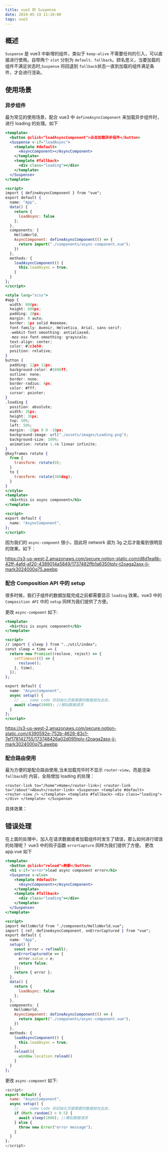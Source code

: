 ```yaml
---
title: vue3 的 Suspense
date: 2019-05-19 11:10:00
tags: vue3
---
```


## 概述

`Suspense` 是 vue3 中新增的组件，类似于 `keep-alive` 不需要任何的引入，可以直接进行使用。自带两个 `slot` 分别为 `default、fallback`。顾名思义，当要加载的组件不满足状态时,`Suspense` 将回退到 `fallback`状态一直到加载的组件满足条件，才会进行渲染。

## 使用场景

### 异步组件

最为常见的使用场景，配合 vue3 中 `defineAsyncComponent` 来加载异步组件时，进行 loading 的处理。如下

```jsx
<template>
  <button @click="loadAsyncComponent">点击加载异步组件</button>
  <Suspense v-if="loadAsync">
    <template #default>
      <AsyncComponent></AsyncComponent>
    </template>
    <template #fallback>
      <div class="loading"></div>
    </template>
  </Suspense>
</template>

<script>
import { defineAsyncComponent } from "vue";
export default {
  name: "App",
  data() {
    return {
      loadAsync: false
    };
  },
  components: {
    HelloWorld,
    AsyncComponent: defineAsyncComponent(() => {
      return import("./components/async-component.vue");
    })
  },
  methods: {
    loadAsyncComponent() {
      this.loadAsync = true;
    }
  }
};
</script>

<style lang="scss">
#app {
  width: 800px;
  height: 600px;
  padding: 20px;
  margin: 0 auto;
  border: 1px solid #eeeeee;
  font-family: Avenir, Helvetica, Arial, sans-serif;
  -webkit-font-smoothing: antialiased;
  -moz-osx-font-smoothing: grayscale;
  text-align: center;
  color: #2c3e50;
  position: relative;
}
button {
  padding: 12px 12px;
  background-color: #1890ff;
  outline: none;
  border: none;
  border-radius: 4px;
  color: #fff;
  cursor: pointer;
}
.loading {
  position: absolute;
  width: 36px;
  height: 36px;
  top: 50%;
  left: 50%;
  margin: -18px 0 0 -18px;
  background-image: url("./assets/images/Loading.png");
  background-size: 100%;
  animation: rotate 1.4s linear infinite;
}
@keyframes rotate {
  from {
    transform: rotate(0);
  }
  to {
    transform: rotate(360deg);
  }
}
</style>
<template>
  <h1>this is async component</h1>
</template>

<script>
export default {
  name: "AsyncComponent",
};
</script>
```

因为我们的 `async-compoent` 很小，因此将 network 调为 3g 之后才能看到很明显的效果。如下：

https://s3-us-west-2.amazonaws.com/secure.notion-static.com/d8d1ea8b-42ff-4afd-a120-4389014a5849/1737482ffb1a6350tplv-t2oaga2asx-jj-mark3024000q75.awebp

### 配合 Composition API 中的 setup

很多时候，我们子组件的数据加载完成之前都需要显示 `loading` 效果。vue3 中的 `Composition API` 中的 `setup` 同样为我们提供了方便。

更改 `async-compoent` 如下:

```jsx
<template>
  <h1>this is async component</h1>
</template>

<script>
// import { sleep } from "../util/index";
const sleep = time => {
  return new Promise((reslove, reject) => {
    setTimeout(() => {
      reslove();
    }, time);
  });
};

export default {
  name: "AsyncComponent",
  async setup() {
    // ... some code 将初始化页面需要的数据放在此处，
    await sleep(3000); //模拟数据请求
  }
};
</script>
```

https://s3-us-west-2.amazonaws.com/secure.notion-static.com/4390592e-752b-4626-83c1-7ef178142755/173748426a02d095tplv-t2oaga2asx-jj-mark3024000q75.awebp

### 配合路由使用

最为方便的是配合路由使用,当未加载完毕时不显示 `router-view`，而是渲染 `fallback`的 内容，全局增加 loading 的处理：

`<router-link to="/home">Home</router-link>|
<router-link to="/about">About</router-link>
<Suspense>
  <template #default>
    <router-view />
  </template>
  <template #fallback>
    <div class="loading"></div>
  </template>
</Suspense>`

具体效果：

## 错误处理

在上面的处理中，加入在请求数据或者加载组件时发生了错误，那么如何进行错误的处理呢？ vue3 中的钩子函数 `errorCapture` 同样为我们提供了方便。 更改 app.vue 如下

```jsx
<template>
  <button @click="reload">刷新</button>
  <h1 v-if="error">load async component error</h1>
  <Suspense v-else>
    <template #default>
      <AsyncComponent></AsyncComponent>
    </template>
    <template #fallback>
      <div class="loading"></div>
    </template>
  </Suspense>
</template>

<script>
import HelloWorld from "./components/HelloWorld.vue";
import { ref, defineAsyncComponent, onErrorCaptured } from "vue";
export default {
  name: "App",
  setup() {
    const error = ref(null);
    onErrorCaptured(e => {
      error.value = e;
      return false;
    });
    return { error };
  },
  data() {
    return {
      loadAsync: false
    };
  },
  components: {
    HelloWorld,
    AsyncComponent: defineAsyncComponent(() => {
      return import("./components/async-component.vue");
    })
  },
  methods: {
    loadAsyncComponent() {
      this.loadAsync = true;
    },
    reload(){
      window.location.reload()
    }
  }
};
```

更改 `async-compoent` 如下:

```js
<script>
export default {
  name: "AsyncComponent",
  async setup() {
    // ... some code 将初始化页面需要的数据放在此处，
    if (Math.random() > 0.5) {
      await sleep(1000); //模拟数据请求
    } else {
      throw new Error("error message");
    }
  }
};
</script>
```